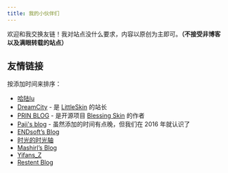 ```yaml
---
title: 我的小伙伴们
---
```


欢迎和我交换友链！我对站点没什么要求，内容以原创为主即可。**（不接受非博客以及满眼转载的站点）**

## 友情链接

按添加时间来排序：

- [哈陆lu](https://halu.lu/)
- [DreamCity](https://www.littleqiu.net/) - 是 [LittleSkin](https://littleskin.cn) 的站长
- [PRIN BLOG](https://printempw.github.io/) - 是开源项目 [Blessing Skin](https://github.com/printempw/blessing-skin-server) 的作者
- [Paji's blog](https://blog.mntpaji.com/) - 虽然添加的时间有点晚，但我们在 2016 年就认识了
- [ENDsoft’s Blog](https://blog.r-ay.cn/)
- [时光的时光轴](https://outti.me/)
- [Mashirl’s Blog](https://www.mashirl.com/)
- [Yifans_Z](https://zyf.im/)
- [Restent Blog](https://blog.restent.win)
